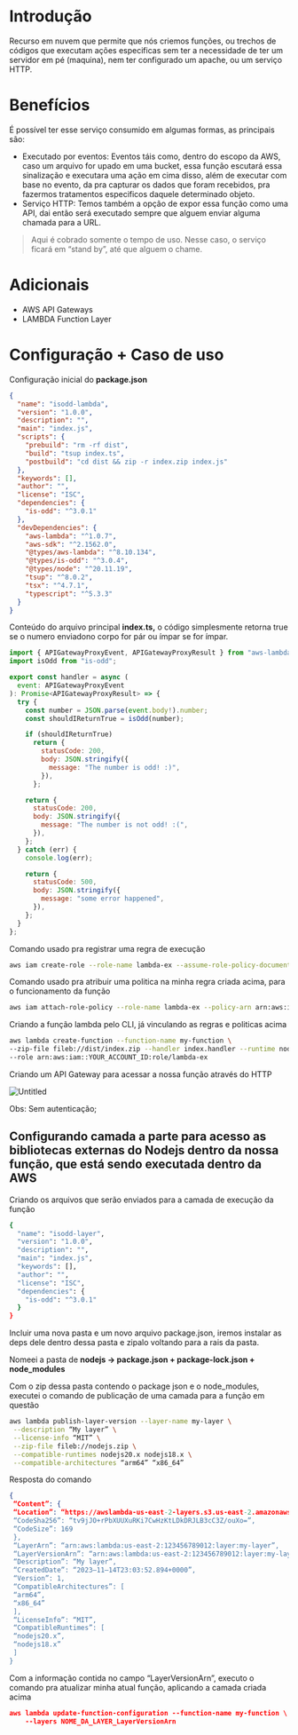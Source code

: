 # Introdução

Recurso em nuvem que permite que nós criemos funções, ou trechos de códigos que executam ações especificas sem ter a necessidade de ter um servidor em pé (maquina), nem ter configurado um apache, ou um serviço HTTP.

# Benefícios

É possível ter esse serviço consumido em algumas formas, as principais são:

- Executado por eventos: Eventos táis como, dentro do escopo da AWS, caso um arquivo for upado em uma bucket, essa função escutará essa sinalização e executara uma ação em cima disso, além de executar com base no evento, da pra capturar os dados que foram recebidos, pra fazermos tratamentos especificos daquele determinado objeto.
- Serviço HTTP: Temos também a opção de expor essa função como uma API, dai então será executado sempre que alguem enviar alguma chamada para a URL.

> Aqui é cobrado somente o tempo de uso. Nesse caso, o serviço ficará em “stand by”, até que alguem o chame.
> 

# Adicionais

- AWS API Gateways
- LAMBDA Function Layer

# Configuração + Caso de uso

Configuração inicial do **package.json**

```json
{
  "name": "isodd-lambda",
  "version": "1.0.0",
  "description": "",
  "main": "index.js",
  "scripts": {
    "prebuild": "rm -rf dist",
    "build": "tsup index.ts",
    "postbuild": "cd dist && zip -r index.zip index.js"
  },
  "keywords": [],
  "author": "",
  "license": "ISC",
  "dependencies": {
    "is-odd": "^3.0.1"
  },
  "devDependencies": {
    "aws-lambda": "^1.0.7",
    "aws-sdk": "^2.1562.0",
    "@types/aws-lambda": "^8.10.134",
    "@types/is-odd": "^3.0.4",
    "@types/node": "^20.11.19",
    "tsup": "^8.0.2",
    "tsx": "^4.7.1",
    "typescript": "^5.3.3"
  }
}

```

Conteúdo do arquivo principal **index.ts,** o código simplesmente retorna true se o numero enviadono corpo for pár ou ímpar se for ímpar.

```jsx
import { APIGatewayProxyEvent, APIGatewayProxyResult } from "aws-lambda";
import isOdd from "is-odd";

export const handler = async (
  event: APIGatewayProxyEvent
): Promise<APIGatewayProxyResult> => {
  try {
    const number = JSON.parse(event.body!).number;
    const shouldIReturnTrue = isOdd(number);

    if (shouldIReturnTrue)
      return {
        statusCode: 200,
        body: JSON.stringify({
          message: "The number is odd! :)",
        }),
      };

    return {
      statusCode: 200,
      body: JSON.stringify({
        message: "The number is not odd! :(",
      }),
    };
  } catch (err) {
    console.log(err);

    return {
      statusCode: 500,
      body: JSON.stringify({
        message: "some error happened",
      }),
    };
  }
};

```

Comando usado pra registrar uma regra de execução

```bash
aws iam create-role --role-name lambda-ex --assume-role-policy-document '{"Version": "2012-10-17","Statement": [{"Effect": "Allow", "Principal": {"Service": "lambda.amazonaws.com"}, "Action": "sts:AssumeRole"}]}'
```

Comando usado pra atribuir uma politica na minha regra criada acima, para o funcionamento da função

```bash
aws iam attach-role-policy --role-name lambda-ex --policy-arn arn:aws:iam::aws:policy/service-role/AWSLambdaBasicExecutionRole
```

Criando a função lambda pelo CLI, já vinculando as regras e politicas acima

```bash
aws lambda create-function --function-name my-function \
--zip-file fileb://dist/index.zip --handler index.handler --runtime nodejs20.x \
--role arn:aws:iam::YOUR_ACCOUNT_ID:role/lambda-ex
```

Criando um API Gateway para acessar a nossa função através do HTTP

![Untitled](https://prod-files-secure.s3.us-west-2.amazonaws.com/135ae565-fa03-413f-807a-80e779c61907/4b17e27e-7710-487f-9939-8e4765436ca5/Untitled.png)

Obs: Sem autenticação;

## Configurando camada a parte para acesso as bibliotecas externas do Nodejs dentro da nossa função, que está sendo executada dentro da AWS

Criando os arquivos que serão enviados para a camada de execução da função

```bash
{
  "name": "isodd-layer",
  "version": "1.0.0",
  "description": "",
  "main": "index.js",
  "keywords": [],
  "author": "",
  "license": "ISC",
  "dependencies": {
    "is-odd": "^3.0.1"
  }
}
```

Incluir uma nova pasta e um novo arquivo package.json, iremos instalar as deps dele dentro dessa pasta e zipalo voltando para a rais da pasta.

Nomeei a pasta de **nodejs → package.json + package-lock.json + node_modules**

Com o zip dessa pasta contendo o package json e o node_modules, executei o comando de publicação de uma camada para a função em questão

```bash
aws lambda publish-layer-version --layer-name my-layer \
 --description “My layer” \
 --license-info “MIT” \
 --zip-file fileb://nodejs.zip \
 --compatible-runtimes nodejs20.x nodejs18.x \
 --compatible-architectures “arm64” “x86_64”
```

Resposta do comando

```json
{
 “Content”: {
 “Location”: “https://awslambda-us-east-2-layers.s3.us-east-2.amazonaws.com/snapshots/123456789012/my-layer-4aaa2fbb-ff77-4b0a-ad92-5b78a716a96a?versionId=27iWyA73cCAYqyH...",
 “CodeSha256”: “tv9jJO+rPbXUUXuRKi7CwHzKtLDkDRJLB3cC3Z/ouXo=”,
 “CodeSize”: 169
 },
 “LayerArn”: “arn:aws:lambda:us-east-2:123456789012:layer:my-layer”,
 “LayerVersionArn”: “arn:aws:lambda:us-east-2:123456789012:layer:my-layer:1”,
 “Description”: “My layer”,
 “CreatedDate”: “2023–11–14T23:03:52.894+0000”,
 “Version”: 1,
 “CompatibleArchitectures”: [
 “arm64”,
 “x86_64”
 ],
 “LicenseInfo”: “MIT”,
 “CompatibleRuntimes”: [
 “nodejs20.x”,
 “nodejs18.x”
 ]
}
```

Com a informação contida no campo “LayerVersionArn”, executo o comando pra atualizar minha atual função, aplicando a camada criada acima

```json
aws lambda update-function-configuration --function-name my-function \
    --layers NOME_DA_LAYER_LayerVersionArn
```
